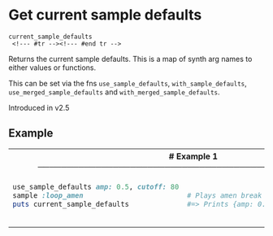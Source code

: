 # Get current sample defaults

```
current_sample_defaults 
 <!--- #tr --><!--- #end tr -->
```


Returns the current sample defaults. This is a map of synth arg names to either values or functions.

This can be set via the fns `use_sample_defaults`, `with_sample_defaults`, `use_merged_sample_defaults` and `with_merged_sample_defaults`.

Introduced in v2.5

## Example

<table class="examples">
<tr>
<th colspan="2" class="even head"># Example 1 ──────────────────────────────────────────────────────</th>
</tr>
<tr>
<td class="even">

```ruby
use_sample_defaults amp: 0.5, cutoff: 80
sample :loop_amen
puts current_sample_defaults



```

</td>
<td class="even">

<!--- #tr -->
```ruby
 
# Plays amen break with amp 0.5 and cutoff 80
#=> Prints {amp: 0.5, cutoff: 80}



```
<!--- #end tr -->

</td>
</tr>
</table>

